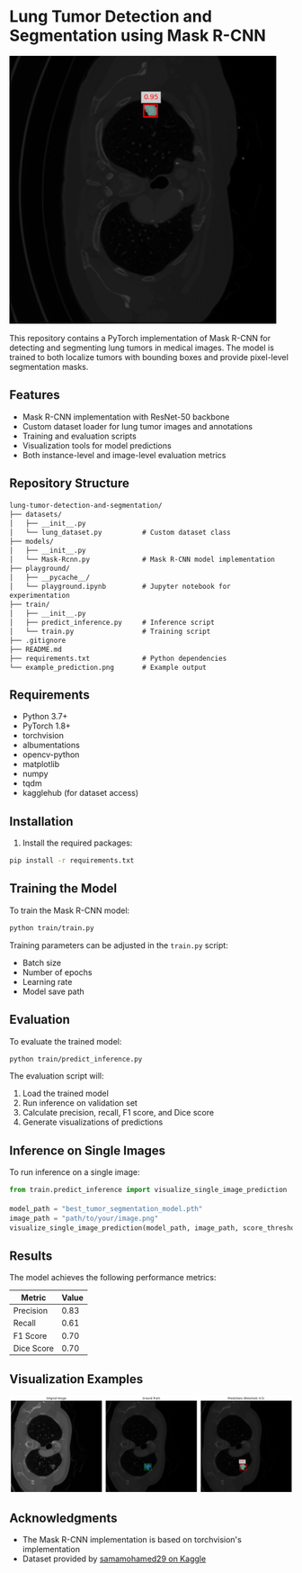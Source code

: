 # Lung Tumor Detection and Segmentation using Mask R-CNN

![Example Prediction](image.png)

This repository contains a PyTorch implementation of Mask R-CNN for detecting and segmenting lung tumors in medical images. The model is trained to both localize tumors with bounding boxes and provide pixel-level segmentation masks.

## Features

- Mask R-CNN implementation with ResNet-50 backbone
- Custom dataset loader for lung tumor images and annotations
- Training and evaluation scripts
- Visualization tools for model predictions
- Both instance-level and image-level evaluation metrics

## Repository Structure

```
lung-tumor-detection-and-segmentation/
├── datasets/
│   ├── __init__.py
│   └── lung_dataset.py          # Custom dataset class
├── models/
│   ├── __init__.py
│   └── Mask-Rcnn.py             # Mask R-CNN model implementation
├── playground/
│   ├── __pycache__/
│   └── playground.ipynb         # Jupyter notebook for experimentation
├── train/
│   ├── __init__.py
│   ├── predict_inference.py     # Inference script
│   └── train.py                 # Training script
├── .gitignore
├── README.md
├── requirements.txt             # Python dependencies
└── example_prediction.png       # Example output
```

## Requirements

- Python 3.7+
- PyTorch 1.8+
- torchvision
- albumentations
- opencv-python
- matplotlib
- numpy
- tqdm
- kagglehub (for dataset access)

## Installation

1. Install the required packages:
```bash
pip install -r requirements.txt
```

## Training the Model

To train the Mask R-CNN model:

```bash
python train/train.py
```

Training parameters can be adjusted in the `train.py` script:
- Batch size
- Number of epochs
- Learning rate
- Model save path

## Evaluation

To evaluate the trained model:

```bash
python train/predict_inference.py
```

The evaluation script will:
1. Load the trained model
2. Run inference on validation set
3. Calculate precision, recall, F1 score, and Dice score
4. Generate visualizations of predictions

## Inference on Single Images

To run inference on a single image:

```python
from train.predict_inference import visualize_single_image_prediction

model_path = "best_tumor_segmentation_model.pth"
image_path = "path/to/your/image.png"
visualize_single_image_prediction(model_path, image_path, score_threshold=0.3)
```

## Results

The model achieves the following performance metrics:

| Metric        | Value   |
|---------------|---------|
| Precision     | 0.83    |
| Recall        | 0.61    |
| F1 Score      | 0.70    |
| Dice Score    | 0.70    |

## Visualization Examples

![Visualization Example](example_visualization.png)

## Acknowledgments

- The Mask R-CNN implementation is based on torchvision's implementation
- Dataset provided by [samamohamed29 on Kaggle](https://www.kaggle.com/datasets/samamohamed29/lungtumor)
```
